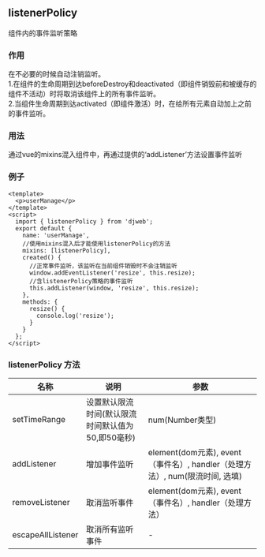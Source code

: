 ## listenerPolicy
组件内的事件监听策略

### 作用
在不必要的时候自动注销监听。  
1.在组件的生命周期到达beforeDestroy和deactivated（即组件销毁前和被缓存的组件不活动）时将取消该组件上的所有事件监听。  
2.当组件生命周期到达activated（即组件激活）时，在给所有元素自动加上之前的事件监听。

### 用法
通过vue的mixins混入组件中，再通过提供的‘addListener’方法设置事件监听

### 例子
```vue
<template>
  <p>userManage</p>
</template>
<script>
  import { listenerPolicy } from 'djweb';
  export default {
    name: 'userManage',
    //使用mixins混入后才能使用listenerPolicy的方法
    mixins: [listenerPolicy],
    created() {
      //正常事件监听，该监听在当前组件销毁时不会注销监听
      window.addEventListener('resize', this.resize);
      //含listenerPolicy策略的事件监听
      this.addListener(window, 'resize', this.resize);
    },
    methods: {
      resize() {
        console.log('resize');
      }
    }
  };
</script>
```

### listenerPolicy 方法
| 名称 | 说明 | 参数 |
| --- | --- | --- |
| setTimeRange | 设置默认限流时间(默认限流时间默认值为50,即50毫秒) | num(Number类型) |
| addListener | 增加事件监听 | element(dom元素), event（事件名）, handler（处理方法）, num(限流时间, 选填)|
| removeListener | 取消监听事件 | element(dom元素), event（事件名）, handler（处理方法）|
| escapeAllListener | 取消所有监听事件 | - |
